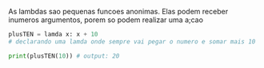 As lambdas sao pequenas funcoes anonimas. Elas podem receber inumeros argumentos, porem so podem realizar uma a;cao

```python
plusTEN = lamda x: x + 10
# declarando uma lamda onde sempre vai pegar o numero e somar mais 10

print(plusTEN(10)) # output: 20
```